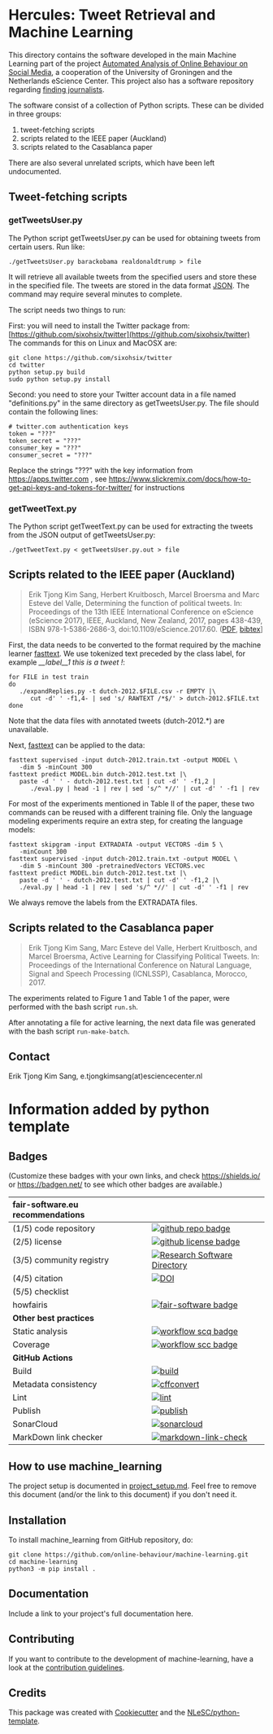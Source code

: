 # Hercules: Tweet Retrieval and Machine Learning

This directory contains the software developed in the main
Machine Learning part of the project [Automated Analysis of
Online Behaviour on Social
Media](https://www.esciencecenter.nl/project/automated-analysis-of-online-behaviour-on-social-media),
a cooperation of the University of Groningen and the
Netherlands eScience Center. This project also has a
software repository regarding [finding
journalists](https://github.com/online-behaviour/find-journalists).

The software consist of a collection of Python scripts.
These can be divided in three groups:

1. tweet-fetching scripts
1. scripts related to the IEEE paper (Auckland)
1. scripts related to the Casablanca paper

There are also several unrelated scripts, which have been
left undocumented.

## Tweet-fetching scripts

### getTweetsUser.py

The Python script getTweetsUser.py can be used for obtaining
tweets from certain users. Run like:

```
./getTweetsUser.py barackobama realdonaldtrump > file
```

It will retrieve all available tweets from the specified
users and store these in the specified file. The tweets are
stored in the data format
[JSON](https://en.wikipedia.org/wiki/JSON). The command may
require several minutes to complete. 

The script needs two things to run:

First: you will need to install the Twitter package from:
[https://github.com/sixohsix/twitter](https://github.com/sixohsix/twitter)
The commands for this on Linux and MacOSX are:

```
git clone https://github.com/sixohsix/twitter
cd twitter
python setup.py build
sudo python setup.py install
```

Second: you need to store your Twitter account data in a file named
"definitions.py" in the same directory as getTweetsUser.py. The file
should contain the following lines:

```
# twitter.com authentication keys
token = "???"
token_secret = "???"
consumer_key = "???"
consumer_secret = "???"
```

Replace the strings "???" with the key information from 
https://apps.twitter.com , see
https://www.slickremix.com/docs/how-to-get-api-keys-and-tokens-for-twitter/
for instructions

### getTweetText.py

The Python script getTweetText.py can be used for extracting
the tweets from the JSON output of getTweetsUser.py:

```
./getTweetText.py < getTweetsUser.py.out > file
```

## Scripts related to the IEEE paper (Auckland)

> Erik Tjong Kim Sang, Herbert Kruitbosch, Marcel Broersma and
> Marc Esteve del Valle, Determining the function of political
> tweets. In: Proceedings of the 13th IEEE International
> Conference on eScience (eScience 2017), IEEE, Auckland, New
> Zealand, 2017, pages 438-439, ISBN 978-1-5386-2686-3,
> doi:10.1109/eScience.2017.60. 
> ([PDF](https://ifarm.nl/erikt/papers/2017-escience.pdf),
> [bibtex](https://ifarm.nl/erikt/papers/2017-escience.txt)]

First, the data needs to be converted to the format required
by the machine learner [fasttext](https://github.com/facebookresearch/fastText).
We use tokenized text preceded by the class label, for 
example *__label__1 this is a tweet !*:

```
for FILE in test train
do
   ./expandReplies.py -t dutch-2012.$FILE.csv -r EMPTY |\
      cut -d' ' -f1,4- | sed 's/ RAWTEXT /*$/' > dutch-2012.$FILE.txt
done
```

Note that the data files with annotated tweets 
(dutch-2012.*) are unavailable.

Next, [fasttext](https://github.com/facebookresearch/fastText)
can be applied to the data:

```
fasttext supervised -input dutch-2012.train.txt -output MODEL \
   -dim 5 -minCount 300
fasttext predict MODEL.bin dutch-2012.test.txt |\
   paste -d ' ' - dutch-2012.test.txt | cut -d' ' -f1,2 |
      ./eval.py | head -1 | rev | sed 's/^ *//' | cut -d' ' -f1 | rev
```

For most of the experiments mentioned in Table II of the
paper, these two commands can be reused with a different
training file. Only the language modeling experiments
require an extra step, for creating the language models:

```
fasttext skipgram -input EXTRADATA -output VECTORS -dim 5 \
   -minCount 300
fasttext supervised -input dutch-2012.train.txt -output MODEL \
   -dim 5 -minCount 300 -pretrainedVectors VECTORS.vec
fasttext predict MODEL.bin dutch-2012.test.txt |\
   paste -d ' ' - dutch-2012.test.txt | cut -d' ' -f1,2 |\
   ./eval.py | head -1 | rev | sed 's/^ *//' | cut -d' ' -f1 | rev
```

We always remove the labels from the EXTRADATA files.

## Scripts related to the Casablanca paper

> Erik Tjong Kim Sang, Marc Esteve del Valle, Herbert Kruitbosch,
> and Marcel Broersma, Active Learning for Classifying Political 
> Tweets. In: Proceedings of the International Conference on
> Natural Language, Signal and Speech Processing (ICNLSSP),
> Casablanca, Morocco, 2017.

The experiments related to Figure 1 and Table 1 of the
paper, were performed with the bash script `run.sh`.

After annotating a file for active learning, the next data
file was generated with the bash script `run-make-batch`.

## Contact

Erik Tjong Kim Sang, e.tjongkimsang(at)esciencecenter.nl

# Information added by python template

## Badges

(Customize these badges with your own links, and check https://shields.io/ or https://badgen.net/ to see which other badges are available.)

| fair-software.eu recommendations | |
| :-- | :--  |
| (1/5) code repository              | [![github repo badge](https://img.shields.io/badge/github-repo-000.svg?logo=github&labelColor=gray&color=blue)](https://github.com/online-behaviour/machine-learning) |
| (2/5) license                      | [![github license badge](https://img.shields.io/github/license/online-behaviour/machine-learning)](https://github.com/online-behaviour/machine-learning) |
| (3/5) community registry           | [![Research Software Directory](https://img.shields.io/badge/rsd-Research%20Software%20Directory-00a3e3.svg)](https://www.research-software.nl/software/online-behaviour-machine-learning) |
| (4/5) citation                     | [![DOI](https://zenodo.org/badge/87834727.svg)](https://zenodo.org/badge/latestdoi/87834727) |
| (5/5) checklist                    |  |
| howfairis                            | [![fair-software badge](https://img.shields.io/badge/fair--software.eu-%E2%97%8F%20%20%E2%97%8F%20%20%E2%97%8F%20%20%E2%97%8F%20%20%E2%97%8B-yellow)](https://fair-software.eu) |
| **Other best practices**           | &nbsp; |
| Static analysis              | [![workflow scq badge](https://sonarcloud.io/api/project_badges/measure?project=online-behaviour_machine-learning&metric=alert_status)](https://sonarcloud.io/dashboard?id=online-behaviour_machine-learning) |
| Coverage              | [![workflow scc badge](https://sonarcloud.io/api/project_badges/measure?project=online-behaviour_machine-learning&metric=coverage)](https://sonarcloud.io/dashboard?id=online-behaviour_machine-learning) |
| **GitHub Actions**                 | &nbsp; |
| Build                              | [![build](https://github.com/online-behaviour/machine-learning/actions/workflows/build.yml/badge.svg)](https://github.com/online-behaviour/machine-learning/actions/workflows/build.yml) |
|  Metadata consistency              | [![cffconvert](https://github.com/online-behaviour/machine-learning/actions/workflows/cffconvert.yml/badge.svg)](https://github.com/online-behaviour/machine-learning/actions/workflows/cffconvert.yml) |
| Lint                               | [![lint](https://github.com/online-behaviour/machine-learning/actions/workflows/lint.yml/badge.svg)](https://github.com/online-behaviour/machine-learning/actions/workflows/lint.yml) |
| Publish                            | [![publish](https://github.com/online-behaviour/machine-learning/actions/workflows/publish.yml/badge.svg)](https://github.com/online-behaviour/machine-learning/actions/workflows/publish.yml) |
| SonarCloud                         | [![sonarcloud](https://github.com/online-behaviour/machine-learning/actions/workflows/sonarcloud.yml/badge.svg)](https://github.com/online-behaviour/machine-learning/actions/workflows/sonarcloud.yml) |
| MarkDown link checker              | [![markdown-link-check](https://github.com/online-behaviour/machine-learning/actions/workflows/markdown-link-check.yml/badge.svg)](https://github.com/online-behaviour/machine-learning/actions/workflows/markdown-link-check.yml) |

## How to use machine_learning



The project setup is documented in [project_setup.md](project_setup.md). Feel free to remove this document (and/or the link to this document) if you don't need it.

## Installation

To install machine_learning from GitHub repository, do:

```console
git clone https://github.com/online-behaviour/machine-learning.git
cd machine-learning
python3 -m pip install .
```

## Documentation

Include a link to your project's full documentation here.

## Contributing

If you want to contribute to the development of machine-learning,
have a look at the [contribution guidelines](CONTRIBUTING.md).

## Credits

This package was created with [Cookiecutter](https://github.com/audreyr/cookiecutter) and the [NLeSC/python-template](https://github.com/NLeSC/python-template).
